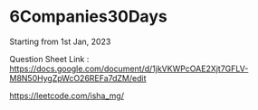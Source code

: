 # 6Companies30Days

Starting from 1st Jan, 2023

Question Sheet Link : https://docs.google.com/document/d/1jkVKWPcOAE2Xjt7GFLV-M8N50HygZpWcO26REFa7dZM/edit


https://leetcode.com/isha_mg/
